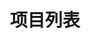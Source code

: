 ---
layout: projects
title: 项目列表
category: zh
type: page
permalink: /zh/projects/
projects: 
  app:
  -
    name: "JSON简历生成器"
    date: "2015.12"
    des: "编辑Json生成响应式Web简历，自制主题"
    img: "http://ww4.sinaimg.cn/large/6d0af205jw1ez8wpraiw5j20b40b474c.jpg"
    github: "https://github.com/hectorguo/jsonresume-theme-material"
    based: "jsonresume, NodeJS"
  -
    name: "分歧终结机 (内测中)"
    date: "2015.11"
    des: "手机摇一摇，帮你做决定"
    img: "http://ww1.sinaimg.cn/small/6d0af205jw1eyzks2peejj20sg0sgjtn.jpg"
    link: "/en/ios-app-random/"
    ios:
    based: "Google Polymer, Cordova"
  -
    name: "FillTime (开发中)"
    date: "2015.08"
    des: "拖延症患者福音，记录每日时间分配，帮助自己更有效率的做事。"
    based: "Swift, Unity2D"
    link: "/en/ios-app-filltime/"
    ios:
  -
    name: "iPhone体感控制器"
    date: "2015.09"
    img: "http://ww3.sinaimg.cn/large/6d0af205jw1eygh28998ej20c00c0ab0.jpg"
    des: "基于浏览器的体感控制游戏，甩动iPhone控制方向"
    link: "/en/iphone-game-controler/"
    based: "Javascript, NodeJS, Socket.io"
  -
    name: "求生之路2关卡：工大校园"
    date: "2015.08"
    img: "http://ww3.sinaimg.cn/large/6d0af205jw1ev4gtxg2b0j2093093q4r.jpg"
    des: "情怀作品，重现工大校区，体验在自己的校园里打僵尸"
    based: "Hammer Editor"
    link: "/en/l4d2/"
    steam:
  -
    name: "GRE单词本"
    date: "2015.03"
    img: "http://ww1.sinaimg.cn/large/6d0af205jw1ev4g9emjb3j206o06ot8o.jpg"
    des: "Web应用，曾经GRE小组整理的核心单词，用找同义词的方法来记忆。"
    github: "http://hectorguo.com/GRE-Flashcard/"
    based: "Javascript, Bootstrap"
  -
    name: "CKEditor插件：Markdown编辑器"
    img: "http://ww1.sinaimg.cn/large/6d0af205jw1ev2im7dyy9j20470470sk.jpg"
    date: "2014.11"
    des: "CKEditor插件，可以在CKEditor中用Markdown编辑，且可相互转换"
    github: "https://github.com/hectorguo/CKEditor-Markdown-Plugin"
    based: "Javascript"
  -
    name: "文件上传组件"
    date: "2014.03"
    des: "HTML5文件上传组件，基于mOxie，支持IE8+"
    github: "https://github.com/moxiecode/plupload"
    based: "Javscript, HTML5"
  -
    name: "公交导航二维码"
    date: "2012.07"
    img: "http://ww4.sinaimg.cn/large/6d0af205jw1ev2j9gmhdgj204u04u0sx.jpg"
    des: "扫描二维码即可实现位置定位，提供公交换乘查询"
    based: "Javascript, Jquery Mobile, Baidu Map"
    github: "https://github.com/hectorguo/QRmap"
  -
    name: "豆瓣电影划词搜索"
    date: "2011.05"
    img: "http://ww2.sinaimg.cn/large/6d0af205jw1ev2j60khznj203d03d0sk.jpg"
    des: "Chrome插件, 在网页中选中电影名即可查看豆瓣评分"
    chrome: "https://chrome.google.com/webstore/detail/%E8%B1%86%E7%93%A3%E7%94%B5%E5%BD%B1%E5%88%92%E8%AF%8D%E6%90%9C%E7%B4%A2/femcbbmhkcbbmbfmokdopgpfolbamini"
    based: "Javascript, Chrome Extension"
  design:
  -
    name: "傲游浏览器皮肤"
    date: "2011.07"
    img: "http://ww1.sinaimg.cn/large/6d0af205jw1evsp7fcxcwj205k046mxe.jpg"
    link: "/en/browser-interface-design/"
    des: "两款简洁风浏览器皮肤"
  -
    name: "毕业季班服"
    date: "2012.06"
    img: "http://ww3.sinaimg.cn/large/6d0af205jw1evsovq2xl7j205k0460sn.jpg"
    link: "/en/uniforms-design"
    des: "纪念在一起的四年时光"
  -
    name: "信息图－IT版本管理报告"
    date: "2013.03"
    img: ""
    des: "用于发布IT产品版本的ROI分析报告模版"
  -
    name: "PPT模版"
    date: "2013.05"
    img: "http://ww2.sinaimg.cn/large/6d0af205jw1evsonbeh6aj205k046t8j.jpg"
    des: "工作中常用PPT模版"
  -
    name: "红包设计"
    date: "2015.10"
    img: "http://ww1.sinaimg.cn/small/6d0af205jw1eyckb26bxdj20az07hdgy.jpg"
    des: "为班长结婚特别设计的红包"
    link: "/en/red-package/"
  -
    name: "可视化"
    date: "Dec 2015"
    des: "美国Top大学分布"
    img: "http://ww2.sinaimg.cn/large/6d0af205jw1eymyl7jw85j205k0463yh.jpg"
    link: "/en/mapbox-starter/"
---